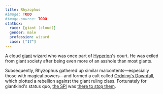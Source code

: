 ```yaml
---
title: Rhyzophus
#image: TODO
#image-source: TODO
statbox:
  race: [giant (cloud)]
  gender: male
  profession: wizard
  case: ["17"]
---
```


A cloud [giant](../creatures/giants) wizard who was once part of [Hyperion](hyperion)'s court. He was exiled from giant society after being even more of an asshole than most giants.

Subsequently, Rhyzophus gathered up similar malcontents&mdash;especially those with magical powers&mdash;and formed a cult called [Ordning's Downfall](../orgs/ordnings-downfall), which plotted a rebellion against the giant ruling class. Fortunately for giantkind's status quo, [the SPI](../orgs/spi) was [there to stop them](../events/case-17).
